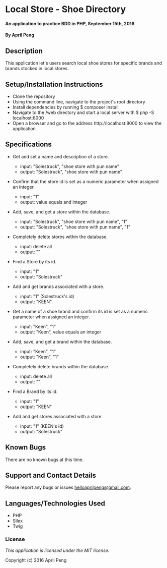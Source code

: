 # Local Store - Shoe Directory #

#### An application to practice BDD in PHP, September 15th, 2016

#### By April Peng

## Description ##

This application let's users search local shoe stores for specific brands and brands stocked in local stores.

## Setup/Installation Instructions ##

* Clone the repository
* Using the command line, navigate to the project's root directory
* Install dependencies by running $ composer install
* Navigate to the /web directory and start a local server with $ php -S localhost:8000
* Open a browser and go to the address http://localhost:8000 to view the application

## Specifications ##

* Get and set a name and description of a store.
    * input: "Solestruck", "shoe store with pun name"
    * output: "Solestruck", "shoe store with pun name"

* Confirm that the store id is set as a numeric parameter when assigned an integer.
    * input: "1"
    * output: value equals and integer

* Add, save, and get a store within the database.
    * input: "Solestruck", "shoe store with pun name", "1"
    * output: "Solestruck", "shoe store with pun name", "1"

* Completely delete stores within the database.
    * input: delete all
    * output: ""

* Find a Store by its id.
    * input: "1"
    * output: "Solestruck"

* Add and get brands associated with a store.
    * input: "1" (Solestruck's id)
    * output: "KEEN"

* Get a name of a shoe brand and confirm its id is set as a numeric parameter when assigned an integer.
    * input: "Keen", "1"
    * output: "Keen", value equals an integer

* Add, save, and get a brand within the database.
    * input: "Keen", "1"
    * output: "Keen", "1"

* Completely delete brands within the database.
    * input: delete all
    * output: ""

* Find a Brand by its id.
    * input: "1"
    * output: "KEEN"

* Add and get stores associated with a store.
    * input: "1" (KEEN's id)
    * output: "Solestruck"


## Known Bugs ##

There are no known bugs at this time.

## Support and Contact Details ##

Please report any bugs or issues helloaprilpeng@gmail.com.

## Languages/Technologies Used ##

* PHP
* Silex
* Twig

### License ###

*This application is licensed under the MIT license.*

Copyright (c) 2016 April Peng
